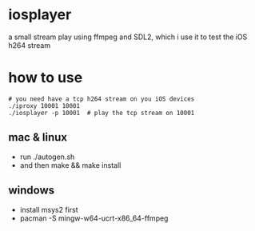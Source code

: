 # iosplayer
a small stream play using ffmpeg and SDL2, which i use it to test the iOS h264 stream 


# how to use
```
# you need have a tcp h264 stream on you iOS devices
./iproxy 10001 10001
./iosplayer -p 10001  # play the tcp stream on 10001
```

## mac & linux
* run ./autogen.sh
* and then make && make install

## windows
* install msys2 first
* pacman -S mingw-w64-ucrt-x86_64-ffmpeg
